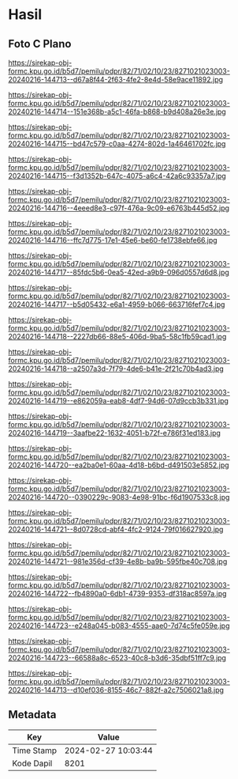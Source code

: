 # Hasil

## Foto C Plano

https://sirekap-obj-formc.kpu.go.id/b5d7/pemilu/pdpr/82/71/02/10/23/8271021023003-20240216-144713--d67a8f44-2f63-4fe2-8e4d-58e9ace11892.jpg

https://sirekap-obj-formc.kpu.go.id/b5d7/pemilu/pdpr/82/71/02/10/23/8271021023003-20240216-144714--151e368b-a5c1-46fa-b868-b9d408a26e3e.jpg

https://sirekap-obj-formc.kpu.go.id/b5d7/pemilu/pdpr/82/71/02/10/23/8271021023003-20240216-144715--bd47c579-c0aa-4274-802d-1a46461702fc.jpg

https://sirekap-obj-formc.kpu.go.id/b5d7/pemilu/pdpr/82/71/02/10/23/8271021023003-20240216-144715--f3d1352b-647c-4075-a6c4-42a6c93357a7.jpg

https://sirekap-obj-formc.kpu.go.id/b5d7/pemilu/pdpr/82/71/02/10/23/8271021023003-20240216-144716--4eeed8e3-c97f-476a-9c09-e6763b445d52.jpg

https://sirekap-obj-formc.kpu.go.id/b5d7/pemilu/pdpr/82/71/02/10/23/8271021023003-20240216-144716--ffc7d775-17e1-45e6-be60-fe1738ebfe66.jpg

https://sirekap-obj-formc.kpu.go.id/b5d7/pemilu/pdpr/82/71/02/10/23/8271021023003-20240216-144717--85fdc5b6-0ea5-42ed-a9b9-096d0557d6d8.jpg

https://sirekap-obj-formc.kpu.go.id/b5d7/pemilu/pdpr/82/71/02/10/23/8271021023003-20240216-144717--b5d05432-e6a1-4959-b066-663716fef7c4.jpg

https://sirekap-obj-formc.kpu.go.id/b5d7/pemilu/pdpr/82/71/02/10/23/8271021023003-20240216-144718--2227db66-88e5-406d-9ba5-58c1fb59cad1.jpg

https://sirekap-obj-formc.kpu.go.id/b5d7/pemilu/pdpr/82/71/02/10/23/8271021023003-20240216-144718--a2507a3d-7f79-4de6-b41e-2f21c70b4ad3.jpg

https://sirekap-obj-formc.kpu.go.id/b5d7/pemilu/pdpr/82/71/02/10/23/8271021023003-20240216-144719--e862059a-eab8-4df7-94d6-07d9ccb3b331.jpg

https://sirekap-obj-formc.kpu.go.id/b5d7/pemilu/pdpr/82/71/02/10/23/8271021023003-20240216-144719--3aafbe22-1632-4051-b72f-e786f31ed183.jpg

https://sirekap-obj-formc.kpu.go.id/b5d7/pemilu/pdpr/82/71/02/10/23/8271021023003-20240216-144720--ea2ba0e1-60aa-4d18-b6bd-d491503e5852.jpg

https://sirekap-obj-formc.kpu.go.id/b5d7/pemilu/pdpr/82/71/02/10/23/8271021023003-20240216-144720--0390229c-9083-4e98-91bc-f6d1907533c8.jpg

https://sirekap-obj-formc.kpu.go.id/b5d7/pemilu/pdpr/82/71/02/10/23/8271021023003-20240216-144721--8d0728cd-abf4-4fc2-9124-79f016627920.jpg

https://sirekap-obj-formc.kpu.go.id/b5d7/pemilu/pdpr/82/71/02/10/23/8271021023003-20240216-144721--981e356d-cf39-4e8b-ba9b-595fbe40c708.jpg

https://sirekap-obj-formc.kpu.go.id/b5d7/pemilu/pdpr/82/71/02/10/23/8271021023003-20240216-144722--fb4890a0-6db1-4739-9353-df318ac8597a.jpg

https://sirekap-obj-formc.kpu.go.id/b5d7/pemilu/pdpr/82/71/02/10/23/8271021023003-20240216-144723--e248a045-b083-4555-aae0-7d74c5fe059e.jpg

https://sirekap-obj-formc.kpu.go.id/b5d7/pemilu/pdpr/82/71/02/10/23/8271021023003-20240216-144723--66588a8c-6523-40c8-b3d6-35dbf51ff7c9.jpg

https://sirekap-obj-formc.kpu.go.id/b5d7/pemilu/pdpr/82/71/02/10/23/8271021023003-20240216-144713--d10ef036-8155-46c7-882f-a2c7506021a8.jpg


## Metadata

| Key        | Value               |
| ---------- | ------------------- |
| Time Stamp | 2024-02-27 10:03:44 |
| Kode Dapil | 8201                |




